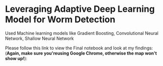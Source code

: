 # Leveraging Adaptive Deep Learning Model for Worm Detection
Used Machine learning models like Gradient Boosting, Convolutional Neural Network, Shallow Neural Network

Please follow this link to view the Final notebook and look at my findings:
(**Again, make sure you'reusing Google Chrome, otherwise the map won't show up!**):
